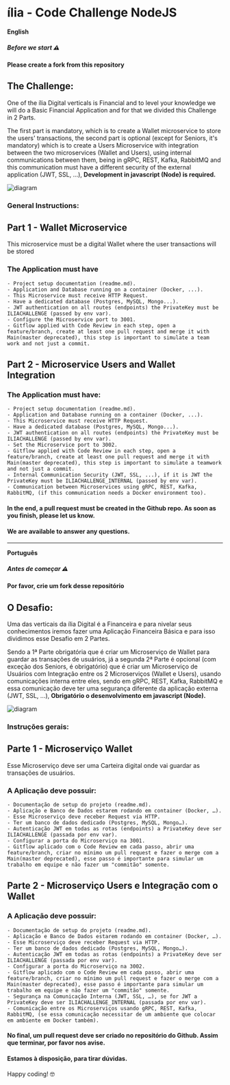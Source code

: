# ília - Code Challenge NodeJS
**English**
##### Before we start ⚠️
**Please create a fork from this repository**

## The Challenge:
One of the ília Digital verticals is Financial and to level your knowledge we will do a Basic Financial Application and for that we divided this Challenge in 2 Parts.

The first part is mandatory, which is to create a Wallet microservice to store the users' transactions, the second part is optional (except for Seniors, it's mandatory) which is to create a Users Microservice with integration between the two microservices (Wallet and Users), using internal communications between them, being in gRPC, REST, Kafka, RabbitMQ and this communication must have a different security of the external application (JWT, SSL, ...), **Development in javascript (Node) is required.**

![diagram](diagram.png)

### General Instructions:
## Part 1 - Wallet Microservice

This microservice must be a digital Wallet where the user transactions will be stored 

### The Application must have

    - Project setup documentation (readme.md).
    - Application and Database running on a container (Docker, ...).
    - This Microservice must receive HTTP Request.
    - Have a dedicated database (Postgres, MySQL, Mongo...).
    - JWT authentication on all routes (endpoints) the PrivateKey must be ILIACHALLENGE (passed by env var).
    - Configure the Microservice port to 3001. 
    - Gitflow applied with Code Review in each step, open a feature/branch, create at least one pull request and merge it with Main(master deprecated), this step is important to simulate a team work and not just a commit.

## Part 2 - Microservice Users and Wallet Integration

### The Application must have:

    - Project setup documentation (readme.md).
    - Application and Database running on a container (Docker, ...).
    - This Microservice must receive HTTP Request.   
    - Have a dedicated database (Postgres, MySQL, Mongo...).
    - JWT authentication on all routes (endpoints) the PrivateKey must be ILIACHALLENGE (passed by env var).
    - Set the Microservice port to 3002. 
    - Gitflow applied with Code Review in each step, open a feature/branch, create at least one pull request and merge it with Main(master deprecated), this step is important to simulate a teamwork and not just a commit.
    - Internal Communication Security (JWT, SSL, ...), if it is JWT the PrivateKey must be ILIACHALLENGE_INTERNAL (passed by env var).
    - Communication between Microservices using gRPC, REST, Kafka, RabbitMQ, (if this communication needs a Docker environment too).

#### In the end, a pull request must be created in the Github repo. As soon as you finish, please let us know.

#### We are available to answer any questions.


***

**Português**
##### Antes de começar ⚠️
**Por favor, crie um fork desse repositório**

## O Desafio:
Uma das verticais da ília Digital é a Financeira e para nivelar seus conhecimentos iremos fazer uma Aplicação Financeira Básica e para isso dividimos esse Desafio em 2 Partes.

Sendo a 1ª Parte obrigatória que é criar um Microserviço de Wallet para guardar as transações de usuários, já a segunda 2ª Parte é opcional (com exceção dos Seniors, é obrigatório) que é criar um Microserviço de Usuários com Integração entre os 2 Microserviços (Wallet e Users), usando comunicações interna entre eles, sendo em gRPC, REST, Kafka, RabbitMQ e essa comunicação deve ter uma segurança diferente da aplicação externa (JWT, SSL, …), **Obrigatório o desenvolvimento em javascript (Node).**

![diagram](diagram.png)

### Instruções gerais:
## Parte 1 - Microserviço Wallet

Esse Microserviço deve ser uma Carteira digital onde vai guardar as transações de usuários.

### A Aplicação deve possuir:

    - Documentação de setup do projeto (readme.md).
    - Aplicação e Banco de Dados estarem rodando em container (Docker, …).
    - Esse Microserviço deve receber Request via HTTP.
    - Ter um banco de dados dedicado (Postgres, MySQL, Mongo…).
    - Autenticação JWT em todas as rotas (endpoints) a PrivateKey deve ser ILIACHALLENGE (passada por env var).
    - Configurar a porta do Microserviço na 3001.
    - Gitflow aplicado com o Code Review em cada passo, abrir uma feature/branch, criar no mínimo um pull request e fazer o merge com a Main(master deprecated), esse passo é importante para simular um trabalho em equipe e não fazer um "commitão" somente.

## Parte 2 - Microserviço Users e Integração com o Wallet

### A Aplicação deve possuir:

    - Documentação de setup do projeto (readme.md).
    - Aplicação e Banco de Dados estarem rodando em container (Docker, …).
    - Esse Microserviço deve receber Request via HTTP.
    - Ter um banco de dados dedicado (Postgres, MySQL, Mongo…).
    - Autenticação JWT em todas as rotas (endpoints) a PrivateKey deve ser ILIACHALLENGE (passada por env var).
    - Configurar a porta do Microserviço na 3002.
    - Gitflow aplicado com o Code Review em cada passo, abrir uma feature/branch, criar no mínimo um pull request e fazer o merge com a Main(master deprecated), esse passo é importante para simular um trabalho em equipe e não fazer um "commitão" somente.
    - Segurança na Comunicação Interna (JWT, SSL, …), se for JWT a PrivateKey deve ser ILIACHALLENGE_INTERNAL (passada por env var).
    - Comunicação entre os Microserviços usando gRPC, REST, Kafka, RabbitMQ, (se essa comunicação necessitar de um ambiente que colocar em ambiente em Docker também).


#### No final, um pull request deve ser criado no repositório do Github. Assim que terminar, por favor nos avise.

#### Estamos à disposição, para tirar dúvidas.

Happy coding! 🤓
